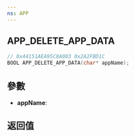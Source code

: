 ```yaml
---
ns: APP
---
```

## APP_DELETE_APP_DATA

```c
// 0x44151AEA95C8A003 0x2A2FBD1C
BOOL APP_DELETE_APP_DATA(char* appName);
```


## 參數
* **appName**: 

## 返回值
